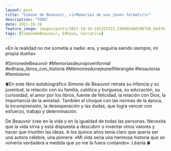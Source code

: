 ```yaml
---
layout: post
title: "Simone de Beauvoir, <i>Memorias de una joven formal</i>"
description: "TODO"
date: 2021-10-10
feature_image: images/posts/2021-10-10-245153723_236065468396746_8447679721395280677_n_17905002815293109.webp
tags: [SimonedeBeauvoir, Edhasa, narrativa]
---
```


«En la realidad no me sometía a nadie: era, y seguiría siendo siempre, mi propia dueña»
<!--more-->

#SimonedeBeauvoir #Memoriasdeunajovenformal #edhasa_libros_con_historia #Mémoiresdunejeunefillerangée #leoautoras #feminismo

🍀En este libro autobiográfico Simone de Beauvoir retrata su infancia y su juventud, la relación con su familia, católica y burguesa, su educación, su curiosidad, el amor por los libros, fuente de felicidad, la relación con Dios, la importancia de la amistad. También el choque con las normas de la época, la incomprensión, la desesperación y las dudas, que logra vencer con esfuerzo, trabajo y determinación. 

De Beauvoir cree en la vida y en la igualdad de todas las personas. Necesita que la vida sirva y está dispuesta a descubrir o inventar otros valores y hacer que triunfen las ideas. A los quince años tenía claro que quería ser una autora célebre, una pionera: «Mi vida sería una hermosa historia que se volvería verdadera a medida que yo me la fuera contando». Léanla.🍀
